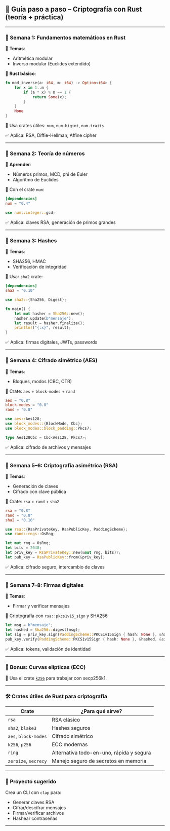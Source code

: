 ## 🦀 Guía paso a paso – Criptografía con Rust (teoría + práctica)

---

### 🔹 Semana 1: Fundamentos matemáticos en Rust

📘 **Temas**:

* Aritmética modular
* Inverso modular (Euclides extendido)

🧪 **Rust básico**:

```rust
fn mod_inverse(a: i64, m: i64) -> Option<i64> {
    for x in 1..m {
        if (a * x) % m == 1 {
            return Some(x);
        }
    }
    None
}
```

🔧 Usa crates útiles: `num`, `num-bigint`, `num-traits`

✅ Aplica: RSA, Diffie-Hellman, Affine cipher

---

### 🔹 Semana 2: Teoría de números

📘 **Aprender**:

* Números primos, MCD, phi de Euler
* Algoritmo de Euclides

🧪 Con el crate `num`:

```toml
[dependencies]
num = "0.4"
```

```rust
use num::integer::gcd;
```

✅ Aplica: claves RSA, generación de primos grandes

---

### 🔹 Semana 3: Hashes

📘 **Temas**:

* SHA256, HMAC
* Verificación de integridad

🧪 Usar `sha2` crate:

```toml
[dependencies]
sha2 = "0.10"
```

```rust
use sha2::{Sha256, Digest};

fn main() {
    let mut hasher = Sha256::new();
    hasher.update(b"mensaje");
    let result = hasher.finalize();
    println!("{:x}", result);
}
```

✅ Aplica: firmas digitales, JWTs, passwords

---

### 🔹 Semana 4: Cifrado simétrico (AES)

📘 **Temas**:

* Bloques, modos (CBC, CTR)

🧪 Crate: `aes` + `block-modes` + `rand`

```toml
aes = "0.8"
block-modes = "0.8"
rand = "0.8"
```

```rust
use aes::Aes128;
use block_modes::{BlockMode, Cbc};
use block_modes::block_padding::Pkcs7;

type Aes128Cbc = Cbc<Aes128, Pkcs7>;
```

✅ Aplica: cifrado de archivos y mensajes

---

### 🔹 Semana 5–6: Criptografía asimétrica (RSA)

📘 **Temas**:

* Generación de claves
* Cifrado con clave pública

🧪 Crate: `rsa` + `rand` + `sha2`

```toml
rsa = "0.8"
rand = "0.8"
sha2 = "0.10"
```

```rust
use rsa::{RsaPrivateKey, RsaPublicKey, PaddingScheme};
use rand::rngs::OsRng;

let mut rng = OsRng;
let bits = 2048;
let priv_key = RsaPrivateKey::new(&mut rng, bits)?;
let pub_key = RsaPublicKey::from(&priv_key);
```

✅ Aplica: cifrado seguro, intercambio de claves

---

### 🔹 Semana 7–8: Firmas digitales

📘 **Temas**:

* Firmar y verificar mensajes

🧪 Criptografía con `rsa::pkcs1v15_sign` y SHA256

```rust
let msg = b"mensaje";
let hashed = Sha256::digest(msg);
let sig = priv_key.sign(PaddingScheme::PKCS1v15Sign { hash: None }, &hashed)?;
pub_key.verify(PaddingScheme::PKCS1v15Sign { hash: None }, &hashed, &sig)?;
```

✅ Aplica: tokens, validación de identidad

---

### 🔧 Bonus: Curvas elípticas (ECC)

🧪 Usa el crate [`k256`](https://crates.io/crates/k256) para trabajar con secp256k1.

---

### 🛠 Crates útiles de Rust para criptografía

| Crate                | ¿Para qué sirve?                         |
| -------------------- | ---------------------------------------- |
| `rsa`                | RSA clásico                              |
| `sha2`, `blake3`     | Hashes seguros                           |
| `aes`, `block-modes` | Cifrado simétrico                        |
| `k256`, `p256`       | ECC modernas                             |
| `ring`               | Alternativa todo-en-uno, rápida y segura |
| `zeroize`, `secrecy` | Manejo seguro de secretos en memoria     |

---

### 🧪 Proyecto sugerido

Crea un CLI con `clap` para:

* Generar claves RSA
* Cifrar/descifrar mensajes
* Firmar/verificar archivos
* Hashear contraseñas

---